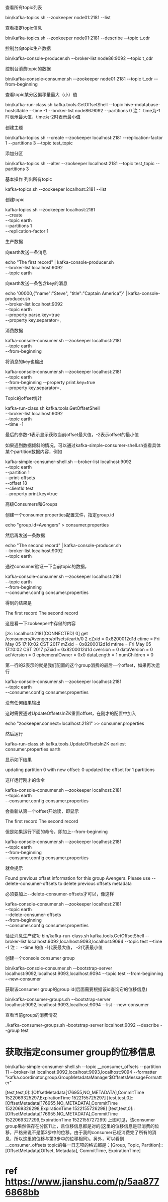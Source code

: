 查看所有topic列表

bin/kafka-topics.sh --zookeeper node01:2181 --list

查看指定topic信息

bin/kafka-topics.sh --zookeeper node01:2181 --describe --topic t_cdr

控制台向topic生产数据

bin/kafka-console-producer.sh --broker-list node86:9092 --topic t_cdr

控制台消费topic的数据

bin/kafka-console-consumer.sh  --zookeeper node01:2181  --topic t_cdr --from-beginning

查看topic某分区偏移量最大（小）值

bin/kafka-run-class.sh kafka.tools.GetOffsetShell --topic hive-mdatabase-hostsltable  --time -1 --broker-list node86:9092 --partitions 0
注： time为-1时表示最大值，time为-2时表示最小值

创建主题

bin/kafka-topics.sh --create --zookeeper localhost:2181 --replication-factor 1 --partitions 3 --topic test_topic

添加分区

bin/kafka-topics.sh --alter --zookeeper localhost:2181 --topic test_topic --partitions 3

基本操作
列出所有topic

kafka-topics.sh --zookeeper localhost:2181 --list 

创建topic

kafka-topics.sh --zookeeper localhost:2181 \
                            --create \
                            --topic earth \
                            --partitions 1 \
                            --replication-factor 1

生产数据

向earth发送一条消息

echo "The first record" | kafka-console-producer.sh \
                    --broker-list localhost:9092 \
                    --topic earth 

向earth发送一条包含key的消息

echo '00000,{"name":"Steve", "title":"Captain America"}' | kafka-console-producer.sh \
              --broker-list localhost:9092 \
              --topic earth \
              --property parse.key=true \
              --property key.separator=,

消费数据

kafka-console-consumer.sh --zookeeper localhost:2181 \
                                      --topic earth \
                                      --from-beginning

将消息的key也输出

kafka-console-consumer.sh --zookeeper localhost:2181 \
                                      --topic earth \
                                      --from-beginning
                                      --property print.key=true \
                                      --property key.separator=,

Topic的offset统计

kafka-run-class.sh kafka.tools.GetOffsetShell \
                                 --broker-list localhost:9092 \
                                 --topic earth \
                                 --time -1

最后的参数-1表示显示获取当前offset最大值，-2表示offset的最小值

如果遇到数据倾斜的情况，可以通过kafka-simple-consumer-shell.sh查看具体某个partition数据内容，例如

kafka-simple-consumer-shell.sh --broker-list localhost:9092 \
                                       --topic earth \
                                       --partition 1 \
                                       --print-offsets \
                                       --offset 18 \
                                       --clientId test \
                                       --property print.key=true

高级Consumers和Groups

创建一个consumer.properties配置文件，指定group.id

echo "group.id=Avengers" > consumer.properties

然后再发送一条数据

echo "The second record" | kafka-console-producer.sh \
                    --broker-list localhost:9092 \
                    --topic earth 

通过consumer验证一下当前topic的数据，

kafka-console-consumer.sh --zookeeper localhost:2181 \
                                      --topic earth \
                                      --from-beginning \
                                      --consumer.config consumer.properties

得到的结果是

The first record
The second record

这是看一下zookeeper中存储的内容

[zk: localhost:2181(CONNECTED) 0] get /consumers/Avengers/offsets/earth/0
2
cZxid = 0x8200012d1d
ctime = Fri May 05 17:10:02 CST 2017
mZxid = 0x8200012d1d
mtime = Fri May 05 17:10:02 CST 2017
pZxid = 0x8200012d1d
cversion = 0
dataVersion = 0
aclVersion = 0
ephemeralOwner = 0x0
dataLength = 1
numChildren = 0

第一行的2表示的就是我们配置的这个group消费的最后一个offset，如果再次运行

kafka-console-consumer.sh --zookeeper localhost:2181 \
                                      --topic earth \
                                      --consumer.config consumer.properties

没有任何结果输出

这时需要通过UpdateOffsetsInZK重置offset，在刚才的配置中加入

echo "zookeeper.connect=localhost:2181" >> consumer.properties

然后运行

kafka-run-class.sh kafka.tools.UpdateOffsetsInZK earliest consumer.properties earth

显示如下结果

updating partition 0 with new offset: 0
updated the offset for 1 partitions

这样运行刚才的命令

kafka-console-consumer.sh --zookeeper localhost:2181 \
                                      --topic earth \
                                      --consumer.config consumer.properties

会重新从第一个offset开始读，即显示

The first record
The second record

但是如果运行下面的命令，即加上--from-beginning

kafka-console-consumer.sh --zookeeper localhost:2181 \
                                      --topic earth \
                                      --from-beginning \
                                      --consumer.config consumer.properties

就会提示

Found previous offset information for this group Avengers. Please use --delete-consumer-offsets to delete previous offsets metadata

必须要加上--delete-consumer-offsets才可以，像这样

kafka-console-consumer.sh --zookeeper localhost:2181 \
                                      --topic earth \
                                     --delete-consumer-offsets \
                                      --from-beginning \
                                      --consumer.config consumer.properties


验证消息生产成功
bin/kafka-run-class.sh kafka.tools.GetOffsetShell --broker-list localhost:9092,localhost:9093,localhost:9094 --topic test --time -1
注： --time 的值 -1代表最大值， -2代表最小值

创建一个console consumer group

bin/kafka-console-consumer.sh --bootstrap-server localhost:9092,localhost:9093,localhost:9094 --topic test --from-beginning --new-consumer

获取该consumer group的group id(后面需要根据该id查询它的位移信息)

bin/kafka-consumer-groups.sh --bootstrap-server localhost:9092,localhost:9093,localhost:9094 --list --new-consumer

查看当前group的消费情况

./kafka-consumer-groups.sh -bootstrap-server localhost:9092 --describe --group test

# 获取指定consumer group的位移信息 
bin/kafka-simple-consumer-shell.sh --topic __consumer_offsets --partition 11 --broker-list localhost:9092,localhost:9093,localhost:9094 --formatter "kafka.coordinator.group.GroupMetadataManager\$OffsetsMessageFormatter"

[test,test,0]::[OffsetMetadata[176955,NO_METADATA],CommitTime 1522069325297,ExpirationTime 1522155725297]
[test,test,0]::[OffsetMetadata[176955,NO_METADATA],CommitTime 1522069326298,ExpirationTime 1522155726298]
[test,test,0]::[OffsetMetadata[176955,NO_METADATA],CommitTime 1522069327299,ExpirationTime 1522155727299]
上图可见，该consumer group果然保存在分区11上，且位移信息都是对的(这里的位移信息是已消费的位移，严格来说不是第3步中的位移。由于我的consumer已经消费完了所有的消息，所以这里的位移与第3步中的位移相同)。另外，可以看到__consumer_offsets topic的每一日志项的格式都是：[Group, Topic, Partition]::[OffsetMetadata[Offset, Metadata], CommitTime, ExpirationTime]


# ref https://www.jianshu.com/p/5aa8776868bb
